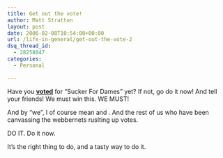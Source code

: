 ```yaml
---
title: Get out the vote!
author: Matt Stratton
layout: post
date: 2006-02-08T10:54:00+00:00
url: /life-in-general/get-out-the-vote-2
dsq_thread_id:
  - 28258047
categories:
  - Personal

---
```

Have you <u>**[voted][1]**</u> for &#8220;Sucker For Dames&#8221; yet? If not, go do it now! And tell your friends! We must win this. WE MUST!

And by &#8220;we&#8221;, I of course mean and . And the rest of us who have been canvassing the webbernets ruslting up votes.

DO IT. Do it now.

It&#8217;s the right thing to do, and a tasty way to do it.

 [1]: http://www.gizmodo.com/gadgets/announcements/laptop-confidential-vote-time-153088.php